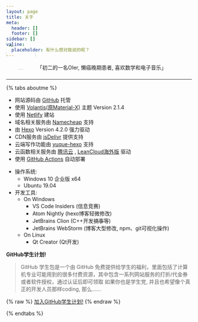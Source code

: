 ```yaml
---
layout: page
title: 关于
meta:
  header: []
  footer: []
sidebar: []
valine:
  placeholder: 有什么想对我说的呢？
---
```


<btns center circle wide>
<a style='padding-bottom:16px'>
<img style='height:80px;width:80px;border-radius:40px;margin-top:-64px;margin-bottom:12px' src="https://cdn.jsdelivr.net/gh/Linhk1606/Linhk1606@V1.0/me.jpg">
「初二的一名OIer, 懒癌晚期患者, 喜欢数学和电子音乐」
</a>
</btns>
<br>

---


{% tabs aboutme %}

<!-- tab 本站配置 -->

* 网站源码由 [GitHub](https://github.com) 托管
* 使用 [Volantis(原Material-X)](https://xaoxuu.com/wiki/volantis) 主题 Version 2.1.4
* 使用 [Netlify](https://www.netlify.com) 建站
* 域名相关服务由 [Namecheap](https://www.namecheap.com) 支持
* 由 [Hexo](https://hexo.io/) Version 4.2.0 强力驱动
* CDN服务由 [jsDelivr](https://www.jsdelivr.com) 提供支持
* 云端写作功能由 [yuque-hexo](https://github.com/x-cold/yuque-hexo) 支持
* 云函数相关服务由 [腾讯云](https://cloud.tencent.com) , [LeanCloud海外版](https://leancloud.app) 驱动
* 使用 [GitHub Actions](https://help.github.com/en/actions) 自动部署

<!-- endtab -->

<!-- tab 作者的「开发装备」 -->

- 操作系统:
  - Windows 10 企业版 x64
  - Ubuntu 19.04
- 开发工具:
  - On Windows
    - VS Code Insiders (信息竞赛)
    - Atom Nightly (hexo博客轻微修改)
    - JetBrains Clion (C++开发~~搞事~~等)
    - JetBrains WebStorm (博客大型修改, npm、git可视化操作)
  - On Linux
    - Qt Creator (Qt开发)

<!-- endtab -->

<!-- tab 福利 -->

**GitHub学生计划!**

> GitHub 学生包是一个由 GitHub 免费提供给学生的福利，里面包括了计算机专业可能用到的很多付费资源，其中包含一系列网站服务的打折/代金券或者软件授权，通过认证后即可领取
> 如果你也是学生党, 并且也希望像个真正的开发人员那样coding, 那么......

{% raw %}
<btns rounded center>
<a href='https://education.github.com/pack'><i class='fab fa-github'></i>加入GitHub学生计划!</a>
</btns>
{% endraw %}

<!-- endtab -->

{% endtabs %}

